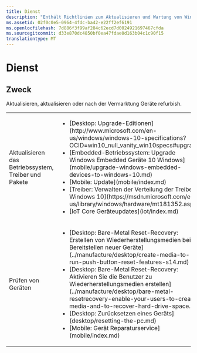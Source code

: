 ```yaml
---
title: Dienst
description: "Enthält Richtlinien zum Aktualisieren und Wartung von Windows-Geräten."
ms.assetid: 02f0c0e5-0964-4fdc-ba42-e22ff2ef6191
ms.openlocfilehash: 7d886f3f99af284c62ecd7d0024921697467cfda
ms.sourcegitcommit: d33e870dc4850bf0ea47fdae0d163b04c1c90f15
translationtype: MT
---
```

# <a name="service"></a>Dienst

## <a name="purpose"></a>Zweck

Aktualisieren, aktualisieren oder nach der Vermarktung Geräte refurbish.

<table>
<colgroup>
<col width="50%" />
<col width="50%" />
</colgroup>
<tbody>
<tr class="odd">
<td align="left">Aktualisieren das Betriebssystem, Treiber und Pakete</td>
<td align="left"><ul>
<li>[Desktop: Upgrade-Editionen](http://www.microsoft.com/en-us/windows/windows-10-specifications?OCID=win10_null_vanity_win10specs#upgrade)</li>
<li>[Embedded-Betriebssystem: Upgrade Windows Embedded Geräte 10 Windows](mobile/upgrade-windows-embedded-devices-to-windows-10.md)</li>
<li>[Mobile: Update](mobile/index.md)</li>
<li>[Treiber: Verwalten der Verteilung der Treiber in Windows 10](https://msdn.microsoft.com/en-us/library/windows/hardware/mt181352.aspx)</li>
<li>[IoT Core Geräteupdates](iot/index.md)</li>
</ul></td>
</tr>
<tr class="even">
<td align="left">Prüfen von Geräten</td>
<td align="left"><ul>
<li>[Desktop: Bare-Metal Reset-Recovery: Erstellen von Wiederherstellungsmedien beim Bereitstellen neuer Geräte](../manufacture/desktop/create-media-to-run-push-button-reset-features-s14.md)</li>
<li>[Desktop: Bare-Metal Reset-Recovery: Aktivieren Sie die Benutzer zu Wiederherstellungsmedien erstellen](../manufacture/desktop/bare-metal-resetrecovery-enable-your-users-to-create-media-and-to-recover-hard-drive-space.md)</li>
<li>[Desktop: Zurücksetzen eines Geräts](desktop/resetting-the-pc.md)</li>
<li>[Mobile: Gerät Reparaturservice](mobile/index.md)</li>
</ul></td>
</tr>
</tbody>
</table>





